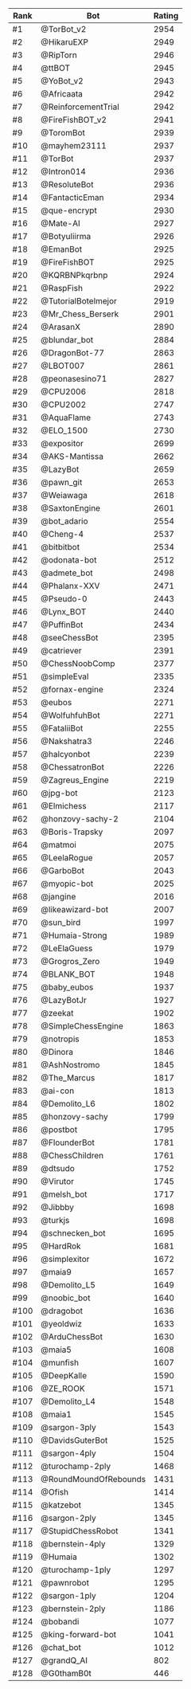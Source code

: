 Rank|Bot|Rating
---|---|---
#1|@TorBot_v2|2954
#2|@HikaruEXP|2949
#3|@RipTorn|2946
#4|@ttBOT|2945
#5|@YoBot_v2|2943
#6|@Africaata|2942
#7|@ReinforcementTrial|2942
#8|@FireFishBOT_v2|2941
#9|@ToromBot|2939
#10|@mayhem23111|2937
#11|@TorBot|2937
#12|@Intron014|2936
#13|@ResoluteBot|2936
#14|@FantacticEman|2934
#15|@que-encrypt|2930
#16|@Mate-AI|2927
#17|@Botyuliirma|2926
#18|@EmanBot|2925
#19|@FireFishBOT|2925
#20|@KQRBNPkqrbnp|2924
#21|@RaspFish|2922
#22|@TutorialBotelmejor|2919
#23|@Mr_Chess_Berserk|2901
#24|@ArasanX|2890
#25|@blundar_bot|2884
#26|@DragonBot-77|2863
#27|@LBOT007|2861
#28|@peonasesino71|2827
#29|@CPU2006|2818
#30|@CPU2002|2747
#31|@AquaFlame|2743
#32|@ELO_1500|2730
#33|@expositor|2699
#34|@AKS-Mantissa|2662
#35|@LazyBot|2659
#36|@pawn_git|2653
#37|@Weiawaga|2618
#38|@SaxtonEngine|2601
#39|@bot_adario|2554
#40|@Cheng-4|2537
#41|@bitbitbot|2534
#42|@odonata-bot|2512
#43|@admete_bot|2498
#44|@Phalanx-XXV|2471
#45|@Pseudo-0|2443
#46|@Lynx_BOT|2440
#47|@PuffinBot|2434
#48|@seeChessBot|2395
#49|@catriever|2391
#50|@ChessNoobComp|2377
#51|@simpleEval|2335
#52|@fornax-engine|2324
#53|@eubos|2271
#54|@WolfuhfuhBot|2271
#55|@FataliiBot|2255
#56|@Nakshatra3|2246
#57|@halcyonbot|2239
#58|@ChessatronBot|2226
#59|@Zagreus_Engine|2219
#60|@jpg-bot|2123
#61|@Elmichess|2117
#62|@honzovy-sachy-2|2104
#63|@Boris-Trapsky|2097
#64|@matmoi|2075
#65|@LeelaRogue|2057
#66|@GarboBot|2043
#67|@myopic-bot|2025
#68|@jangine|2016
#69|@likeawizard-bot|2007
#70|@sun_bird|1997
#71|@Humaia-Strong|1989
#72|@LeElaGuess|1979
#73|@Grogros_Zero|1949
#74|@BLANK_BOT|1948
#75|@baby_eubos|1937
#76|@LazyBotJr|1927
#77|@zeekat|1902
#78|@SimpleChessEngine|1863
#79|@notropis|1853
#80|@Dinora|1846
#81|@AshNostromo|1845
#82|@The_Marcus|1817
#83|@ai-con|1813
#84|@Demolito_L6|1802
#85|@honzovy-sachy|1799
#86|@postbot|1795
#87|@FlounderBot|1781
#88|@ChessChildren|1761
#89|@dtsudo|1752
#90|@Virutor|1745
#91|@melsh_bot|1717
#92|@Jibbby|1698
#93|@turkjs|1698
#94|@schnecken_bot|1695
#95|@HardRok|1681
#96|@simplexitor|1672
#97|@maia9|1657
#98|@Demolito_L5|1649
#99|@noobic_bot|1640
#100|@dragobot|1636
#101|@yeoldwiz|1633
#102|@ArduChessBot|1630
#103|@maia5|1608
#104|@munfish|1607
#105|@DeepKalle|1590
#106|@ZE_ROOK|1571
#107|@Demolito_L4|1548
#108|@maia1|1545
#109|@sargon-3ply|1543
#110|@DavidsGuterBot|1525
#111|@sargon-4ply|1504
#112|@turochamp-2ply|1468
#113|@RoundMoundOfRebounds|1431
#114|@Ofish|1414
#115|@katzebot|1345
#116|@sargon-2ply|1345
#117|@StupidChessRobot|1341
#118|@bernstein-4ply|1329
#119|@Humaia|1302
#120|@turochamp-1ply|1297
#121|@pawnrobot|1295
#122|@sargon-1ply|1204
#123|@bernstein-2ply|1186
#124|@bobandi|1077
#125|@king-forward-bot|1041
#126|@chat_bot|1012
#127|@grandQ_AI|802
#128|@G0thamB0t|446
